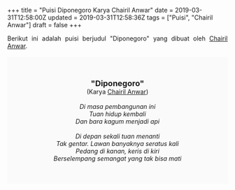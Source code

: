+++
title = "Puisi Diponegoro Karya Chairil Anwar"
date = 2019-03-31T12:58:00Z
updated = 2019-03-31T12:58:36Z
tags = ["Puisi", "Chairil Anwar"]
draft = false
+++

<div dir="ltr" style="text-align: left;" trbidi="on"><div dir="ltr" style="text-align: left;" trbidi="on"><div style="text-align: justify;">Berikut ini adalah puisi berjudul "Diponegoro" yang dibuat oleh <a href="https://ensiklopedia.kemdikbud.go.id/sastra/artikel/Chairil_Anwar" target="_blank">Chairil Anwar</a>. </div><br /><div style="background: #FAFAFA; font-size: 14px; height: auto; margin: 0 auto; padding: 50px; text-align: center; width: auto;"><span style="font-size: 18px;"><b>"Diponegoro"</b></span><br />(Karya <a href="https://www.sekata.web.id/tags/chairil-anwar" target="_blank">Chairil Anwar</a>) <br /><br /><i>Di masa pembangunan ini<br />Tuan hidup kembali<br />Dan bara kagum menjadi api<br /><br />Di depan sekali tuan menanti<br />Tak gentar. Lawan banyaknya seratus kali<br />Pedang di kanan, keris di kiri<br />Berselempang semangat yang tak bisa mati</i></div></div></div>
